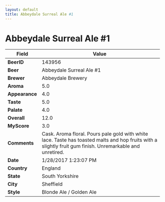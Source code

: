 ```yaml
---
layout: default
title: Abbeydale Surreal Ale #1
---
```


# Abbeydale Surreal Ale #1

| Field         | Value     |
|---------------|-----------|
| **BeerID** | 143956 |
| **Beer** | Abbeydale Surreal Ale #1 |
| **Brewer** | Abbeydale Brewery |
| **Aroma** | 5.0 |
| **Appearance** | 4.0 |
| **Taste** | 5.0 |
| **Palate** | 4.0 |
| **Overall** | 12.0 |
| **MyScore** | 3.0 |
| **Comments** | Cask. Aroma floral. Pours pale gold with white lace. Taste has toasted malts and hop fruits with a slightly fruit gum finish. Unremarkable and unretired. |
| **Date** | 1/28/2017 1:23:07 PM |
| **Country** | England |
| **State** | South Yorkshire |
| **City** | Sheffield |
| **Style** | Blonde Ale / Golden Ale |
